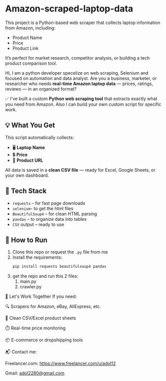 # Amazon-scraped-laptop-data
This project is a Python-based web scraper that collects laptop information from Amazon, including:

- Product Name
- Price
- Product Link

It’s perfect for market research, competitor analysis, or building a tech product comparison tool.


Hi,
I am a python developer specelize on web scraping, Selenium and focused on automation
and data analyst. Are you a business, marketer, or researcher who needs 
**real-time Amazon laptop data** — prices, ratings, reviews — in an organized format?

✅ I've built a custom **Python web scraping tool** that extracts exactly what you need from Amazon.
Also I can build your own custom script for specific work.

## 💡 What You Get

This script automatically collects:

- 🖥️ **Laptop Name**
- 💲 **Price**
- 🔗 **Product URL**

All data is saved in a **clean CSV file** — ready for Excel, Google Sheets, or your own dashboard.

## 🧠 Tech Stack

- `requests` – for fast page downloads  
- `selenium`- to get the html files 
- `BeautifulSoup4` – for clean HTML parsing  
- `pandas` – to organize data into tables
- `CSV` output – ready to use

## 🚀 How to Run

1. Clone this repo or request the `.py` file from me
2. Install the requirements:
   ```bash
   pip install requests beautifulsoup4 pandas
3. get the repo and run this 2 files:
   1. main.py
   2. crawler.py

  💼 Let's Work Together
If you need:

🔍 Scrapers for Amazon, eBay, AliExpress, etc.

📄 Clean CSV/Excel product sheets

⏱️ Real-time price monitoring

📦 E-commerce or dropshipping tools

📬 Contact me:

Freelancer.com: https://www.freelancer.com/u/adol12

Gmail: adol2280@gmail.com
